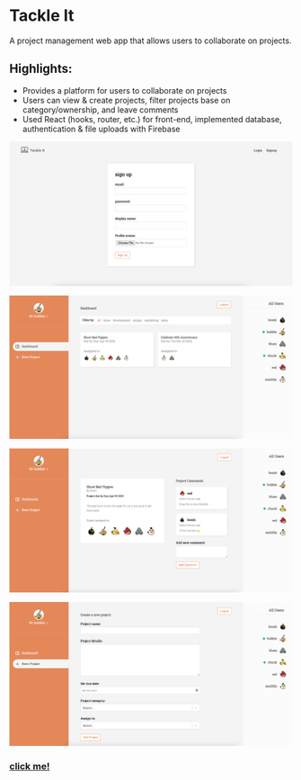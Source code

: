 # Tackle It
A project management web app that allows users to collaborate on projects. 

## Highlights:
- Provides a platform for users to collaborate on projects
- Users can view & create projects, filter projects base on category/ownership, and leave comments 
- Used React (hooks, router, etc.) for front-end, implemented database, authentication & file uploads with Firebase

![](./snapshots/sign-up.png)

![](./snapshots/dashboard.png)

![](./snapshots/project-summary.png)

![](./snapshots/create.png)

### <a href="https://tackle-it-7.web.app/">click me!</a>